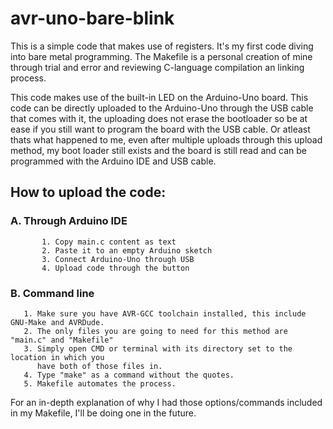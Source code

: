 # avr-uno-bare-blink
This is a simple code that makes use of registers. It's my first code diving into bare metal programming.
The Makefile is a personal creation of mine through trial and error and reviewing C-language compilation
an linking process.

This code makes use of the built-in LED on the Arduino-Uno board. This code can be directly uploaded to the Arduino-Uno through
the USB cable that comes with it, the uploading does not erase the bootloader so be at ease if you still want to program the
board with the USB cable. Or atleast thats what happened to me, even after multiple uploads through this upload method, my boot
loader still exists and the board is still read and can be programmed with the Arduino IDE and USB cable.

##  How to upload the code:
###     A. Through Arduino IDE
           1. Copy main.c content as text
           2. Paste it to an empty Arduino sketch
           3. Connect Arduino-Uno through USB
           4. Upload code through the button
    
       
### B. Command line
       1. Make sure you have AVR-GCC toolchain installed, this include GNU-Make and AVRDude.
       2. The only files you are going to need for this method are "main.c" and "Makefile"
       3. Simply open CMD or terminal with its directory set to the location in which you
          have both of those files in.
       4. Type "make" as a command without the quotes.
       5. Makefile automates the process.

For an in-depth explanation of why I had those options/commands included in my Makefile, I'll be doing one in the future.
